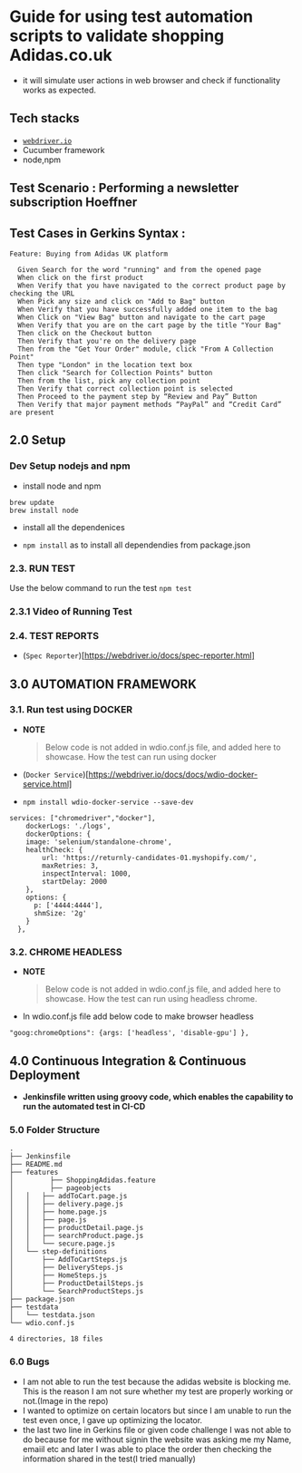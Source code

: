 # Guide for using test automation scripts to validate shopping Adidas.co.uk
- it will simulate user actions in web browser and check if functionality works as expected.


## Tech stacks
- [`webdriver.io`](https://webdriver.io/)
- Cucumber framework  
- node,npm


## Test Scenario : Performing a newsletter subscription Hoeffner
## Test Cases in Gerkins Syntax :
```
Feature: Buying from Adidas UK platform

  Given Search for the word "running" and from the opened page
  When click on the first product
  When Verify that you have navigated to the correct product page by checking the URL
  When Pick any size and click on "Add to Bag" button
  When Verify that you have successfully added one item to the bag
  When Click on "View Bag" button and navigate to the cart page
  When Verify that you are on the cart page by the title "Your Bag"
  Then click on the Checkout button
  Then Verify that you're on the delivery page
  Then from the "Get Your Order" module, click "From A Collection Point"
  Then type "London" in the location text box
  Then click "Search for Collection Points" button
  Then from the list, pick any collection point
  Then Verify that correct collection point is selected
  Then Proceed to the payment step by “Review and Pay” Button
  Then Verify that major payment methods “PayPal” and “Credit Card” are present
```




## 2.0 Setup
### Dev Setup nodejs and npm
* install node and npm
```
brew update
brew install node
```
* install all the dependenices
-  ```npm install``` as to install all dependendies from package.json

### 2.3. RUN TEST
Use the below command to run the test
```npm test```

### 2.3.1 Video of Running Test


### 2.4. TEST REPORTS
- (`Spec Reporter`)[https://webdriver.io/docs/spec-reporter.html]




## 3.0 AUTOMATION FRAMEWORK

### 3.1.  Run test using DOCKER
- **NOTE**
  >Below code is not added in wdio.conf.js file, and added here to showcase. How the test can run using docker
 
 
- (`Docker Service`)[https://webdriver.io/docs/docs/wdio-docker-service.html]
- ```npm install wdio-docker-service --save-dev```
```
services: ["chromedriver","docker"],
	dockerLogs: './logs',
  	dockerOptions: { 
    image: 'selenium/standalone-chrome',
    healthCheck: {
		url: 'https://returnly-candidates-01.myshopify.com/',
		maxRetries: 3,
		inspectInterval: 1000,
		startDelay: 2000
	},
    options: { 
      p: ['4444:4444'],
      shmSize: '2g'
    }    
  },
  ```

### 3.2.  CHROME HEADLESS
- **NOTE**
  >Below code is not added in wdio.conf.js file, and added here to showcase. How the test can run using headless chrome.
 
 
- In wdio.conf.js file add below code to make browser headless
```
"goog:chromeOptions": {args: ['headless', 'disable-gpu'] },
```




## 4.0 Continuous Integration & Continuous Deployment
- **Jenkinsfile written using groovy code, which enables the capability to run the automated test in CI-CD**




### 5.0 Folder Structure
```
.
├── Jenkinsfile
├── README.md
├── features
│         ├── ShoppingAdidas.feature
│         ├── pageobjects
│   │   ├── addToCart.page.js
│   │   ├── delivery.page.js
│   │   ├── home.page.js
│   │   ├── page.js
│   │   ├── productDetail.page.js
│   │   ├── searchProduct.page.js
│   │   └── secure.page.js
│   └── step-definitions
│       ├── AddToCartSteps.js
│       ├── DeliverySteps.js
│       ├── HomeSteps.js
│       ├── ProductDetailSteps.js
│       └── SearchProductSteps.js
├── package.json
├── testdata
│   └── testdata.json
└── wdio.conf.js

4 directories, 18 files

```


### 6.0 Bugs
- I am not able to run the test because the adidas website is blocking me. This is the reason I am not sure whether my test are properly working or not.(Image in the repo)
- I wanted to optimize on certain locators but since I am unable to run the test even once, I gave up optimizing the locator.
- the last two line in Gerkins file or given code challenge I was not able to do because for me without signin the website was asking me my Name, emaiil etc and later I was able to place the order then checking the information shared in the  test(I tried manually)

